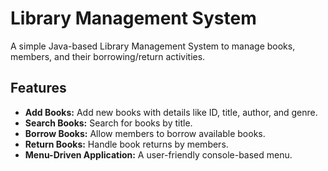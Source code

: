 # Library Management System

A simple Java-based Library Management System to manage books, members, and their borrowing/return activities.

## Features

- **Add Books:** Add new books with details like ID, title, author, and genre.
- **Search Books:** Search for books by title.
- **Borrow Books:** Allow members to borrow available books.
- **Return Books:** Handle book returns by members.
- **Menu-Driven Application:** A user-friendly console-based menu.
